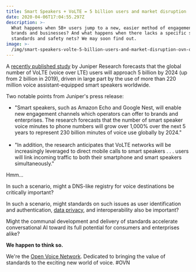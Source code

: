 ```yaml
---
title: Smart Speakers + VoLTE = 5 billion users and market disruption
date: 2020-04-06T17:04:55.297Z
description: >-
  What happens when 5B+ users jump to a new, easier method of engagement for
  brands and businesses? And what happens when there lacks a specific set of
  standards and safety nets? We may soon find out.
image: >-
  /img/smart-speakers-volte-5-billion-users-and-market-disruption-ovn-open-voice-network.jpeg
---
```

A [recently published study](https://www.juniperresearch.com/document-library/white-papers/how-will-5g-evolve-mobile-voice-in-an-ai-driven?utm_campaign=pr1_mobilevoice_providers_dec19&utm_source=businesswire&utm_medium=pr) by Juniper Research forecasts that the global number of VoLTE (voice over LTE) users will approach 5 billion by 2024 (up from 2 billion in 2019), driven in large part by the use of more than 220 million voice assistant-equipped smart speakers worldwide.

Two notable points from Juniper's press release:

* "Smart speakers, such as Amazon Echo and Google Nest, will enable new engagement channels which operators can offer to brands and enterprises. The research forecasts that the number of smart speaker voice minutes to phone numbers will grow over 1,000% over the next 5 years to represent 230 billion minutes of voice use globally by 2024."<br></br>
* "In addition, the research anticipates that VoLTE networks will be increasingly leveraged to direct mobile calls to smart speakers . . . users will link incoming traffic to both their smartphone and smart speakers simultaneously."

Hmm...

In such a scenario, might a DNS-like registry for voice destinations be critically important?

In such a scenario, might standards on such issues as user identification and authentication, [data privacy](https://openvoicenetwork.org/post/the-issues-of-voice-and-privacy-go-well-beyond-data-security/), and interoperability also be important?

Might the communal development and delivery of standards accelerate conversational AI toward its full potential for consumers and enterprises alike?

**We happen to think so.**

We're the [Open Voice Network](https://openvoicenetwork.org/about/). Dedicated to bringing the value of standards to the exciting new world of voice. #OVN
